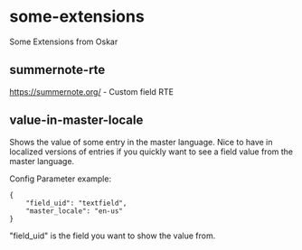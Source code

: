 # some-extensions
Some Extensions from Oskar

## summernote-rte
https://summernote.org/ - Custom field RTE

## value-in-master-locale
Shows the value of some entry in the master language. Nice to have in localized versions of entries if you quickly want to see a field value from the master language.

Config Parameter example:

```
{
    "field_uid": "textfield",
    "master_locale": "en-us"
}
```

"field_uid" is the field you want to show the value from.
